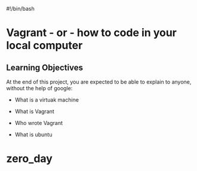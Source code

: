 #!/bin/bash

# Vagrant - or - how to code in your local computer

## Learning Objectives

At the end of this project, you are expected to be able to explain to anyone, without the help of google:

* What is a virtuak machine

* What is Vagrant

* Who wrote Vagrant

* What is ubuntu

# zero_day
